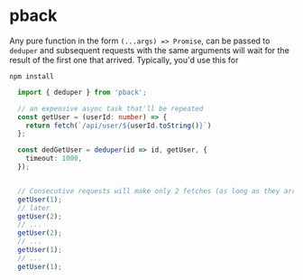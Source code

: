 # pback

Any pure function in the form `(...args) => Promise`, can be passed to `deduper` and subsequent
requests with the same arguments will wait for the result of the first one that arrived.
Typically, you'd use this for

```
npm install
```

```TypeScript
  import { deduper } from 'pback';

  // an expensive async task that'll be repeated
  const getUser = (userId: number) => {
    return fetch(`/api/user/${userId.toString()}`)
  };

  const dedGetUser = deduper(id => id, getUser, {
    timeout: 1000,
  });


  // Consecutive requests will make only 2 fetches (as long as they arrive)
  getUser(1);
  // later
  getUser(2);
  // ...
  getUser(2);
  // ...
  getUser(1);
  // ...
  getUser(1);


```
